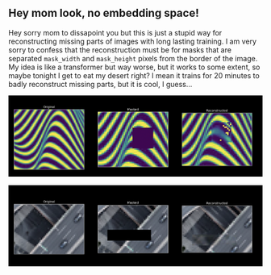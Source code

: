 ## Hey mom look, no embedding space!

Hey sorry mom to dissapoint you but this is just a stupid way for reconstructing missing parts of images with long lasting training. I am very sorry to confess that the reconstruction must be for masks that are separated `mask_width` and `mask_height` pixels from the border of the image. My idea is like a transformer but way worse, but it works to some extent, so maybe tonight I get to eat my desert right? I mean it trains for 20 minutes to badly reconstruct missing parts, but it is cool, I guess...

<!-- refernce to image in assets folder -->
![](assets/flippy.png)

![](assets/highway.png)

